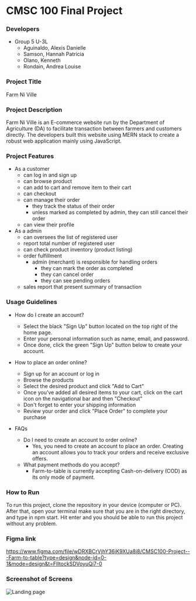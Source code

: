 # CMSC 100 Final Project

### Developers
- Group 5 U-3L
    - Aguinaldo, Alexis Danielle
    - Samson, Hannah Patricia
    - Olano, Kenneth
    - Rondain, Andrea Louise

### Project Title
Farm Ni Ville

### Project Description
Farm Ni Ville is an E-commerce website run by the Department of Agriculture (DA) to facilitate transaction between farmers and customers directly. The developers built this website using MERN stack to create a robust web application mainly using JavaScript.

### Project Features
- As a customer
    - can log in and sign up
    - can browse product
    - can add to cart and remove item to their cart
    - can checkout
    - can manage their order
        - they track the status of their order
        - unless marked as completed by admin, they can still cancel their order
    - can view their profile
- As a admin
    - can oversees the list of registered user
    - report total number of registered user
    - can check product inventory (product listing)
    - order fulfillment
        - admin (merchant) is responsible for handling orders
            - they can mark the order as completed
            - they can cancel order
            - they can see pending orders
    - sales report that present summary of transaction

### Usage Guidelines
- How do I create an account?
    - Select the black "Sign Up" button located on the top right of the home page.
    - Enter your personal information such as name, email, and password.
    - Once done, click the green "Sign Up" button below to create your account.

- How to place an order online?
    - Sign up for an account or log in
    - Browse the products
    - Select the desired product and click "Add to Cart"
    - Once you’ve added all desired items to your cart, click on the cart icon on the navigational bar and then "Checkout"
    - Don't forget to enter your shipping information
    - Review your order and click "Place Order" to complete your purchase

- FAQs
    - Do I need to create an account to order online?
        - Yes, you need to create an account to place an order. Creating an account allows you to track your orders and receive exclusive offers.
    - What payment methods do you accept?
        - Farm-to-table is currently accepting Cash-on-delivery (COD) as its only mode of payment.

### How to Run
To run this project, clone the repository in your device (computer or PC). After that, open your terminal make sure that you are in the right directory, and type in npm start. Hit enter and you should be able to run this project without any problem.

### Figma link
https://www.figma.com/file/wDRXBCrVjhY36iK9XUa8i8/CMSC100-Project---Farm-to-table?type=design&node-id=0-1&mode=design&t=FIItockSDVoyuQi7-0

### Screenshot of Screens
![Landing page](client/src/assets/screenshot.png)
